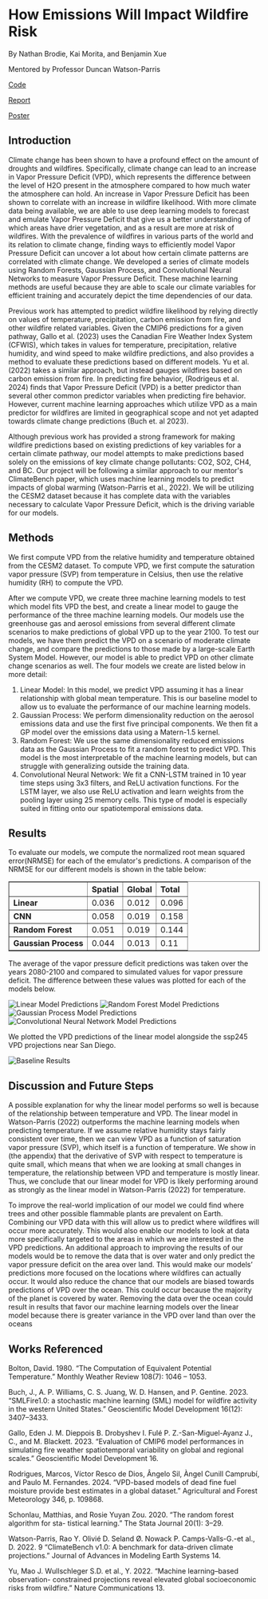 # How Emissions Will Impact Wildfire Risk
By Nathan Brodie, Kai Morita, and Benjamin Xue

Mentored by Professor Duncan Watson-Parris

[Code](https://github.com/njbrodie/DSC180B-B03)

[Report](src/report.pdf)

[Poster](src/B03-2.pdf)

## Introduction

  Climate change has been shown to have a profound effect on the amount of droughts and wildfires. Specifically, climate change can lead to an increase in Vapor Pressure Deficit (VPD), which represents the difference between the level of H2O present in the atmosphere compared to how much water the atmosphere can hold. An increase in Vapor Pressure Deficit has been shown to correlate with an increase in wildfire likelihood. With more climate data being available, we are able to use deep learning models to forecast and emulate Vapor Pressure Deficit that give us a better understanding of which areas have drier vegetation, and as a result are more at risk of wildfires. With the prevalence of wildfires in various parts of the world and its relation to climate change, finding ways to efficiently model Vapor Pressure Deficit can uncover a lot about how certain climate patterns are correlated with climate change. We developed a series of climate models using Random Forests, Gaussian Process, and Convolutional Neural Networks to measure Vapor Pressure Deficit. These machine learning methods are useful because they are able to scale our climate variables for efficient training and accurately depict the time dependencies of our data.
  
  Previous work has attempted to predict wildfire likelihood by relying directly on values of temperature, precipitation, carbon emission from fire, and other wildfire related variables. Given the CMIP6 predictions for a given pathway, Gallo et al. (2023) uses the Canadian Fire Weather Index System (CFWIS), which takes in values for temperature, precipitation, relative humidity, and wind speed to make wildfire predictions, and also provides a method to evaluate these predictions based on different models. Yu et al. (2022) takes a similar approach, but instead gauges wildfires based on carbon emission from fire. In predicting fire behavior, (Rodrigeus et al. 2024) finds that Vapor Pressure Deficit (VPD) is a better predictor than several other common predictor variables when predicting fire behavior. However, current machine learning approaches which utilize VPD as a main predictor for wildfires are limited in geographical scope and not yet adapted towards climate change predictions (Buch et. al 2023).
  
  Although previous work has provided a strong framework for making wildfire predictions based on existing predictions of key variables for a certain climate pathway, our model attempts to make predictions based solely on the emissions of key climate change pollutants: CO2, SO2, CH4, and BC. Our project will be following a similar approach to our mentor's ClimateBench paper, which uses machine learning models to predict impacts of global warming (Watson-Parris et al., 2022). We will be utilizing the CESM2 dataset because it has complete data with the variables necessary to calculate Vapor Pressure Deficit, which is the driving variable for our models.


## Methods
We first compute VPD from the relative humidity and temperature obtained from the CESM2 dataset. To compute VPD, we first compute the saturation vapor pressure (SVP) from temperature in Celsius, then use the relative humidity (RH) to compute the VPD. 

After we compute VPD, we create three machine learning models to test which model fits VPD the best, and create a linear model to gauge the performance of the three machine learning models. Our models use the greenhouse gas and aerosol emissions from several different climate scenarios to make predictions of global VPD up to the year 2100. To test our models, we have them predict the VPD on a scenario of moderate climate change, and compare the predictions to those made by a large-scale Earth System Model. However, our model is able to predict VPD on other climate change scenarios as well. The four models we create are listed below in more detail:
1. Linear Model: In this model, we predict VPD assuming it has a linear relationship with global mean temperature. This is our baseline model to allow us to evaluate the performance of our machine learning models.
2. Gaussian Process: We perform dimensionality reduction on the aerosol emissions data and use the first five principal components. We then fit a GP model over the emissions data using a Matern-1.5 kernel.
3. Random Forest: We use the same dimensionality reduced emissions data as the Gaussian Process to fit a random forest to predict VPD. This model is the most interpretable of the machine learning models, but can struggle with generalizing outside the training data.
4. Convolutional Neural Network: We fit a CNN-LSTM trained in 10 year time steps using 3x3 filters, and ReLU activation functions. For the LSTM layer, we also use ReLU activation and learn weights from the pooling layer using 25 memory cells. This type of model is especially suited in fitting onto our spatiotemporal emissions data.

## Results

To evaluate our models, we compute the normalized root mean squared error(NRMSE) for each of the emulator's predictions. A comparison of the NRMSE for our different models is shown in the table below:

<table border="1" class="dataframe">
  <thead>
    <tr style="text-align: left;">
      <th></th>
      <th>Spatial</th>
      <th>Global</th>
      <th>Total</th>
    </tr>
  </thead>
  <tbody>
    <tr>
      <td><strong>Linear</strong></td>
      <td>0.036</td>
      <td>0.012</td>
      <td>0.096</td>
    </tr>
    <tr>
      <td><strong>CNN</strong></td>
      <td>0.058</td>
      <td>0.019</td>
      <td>0.158</td>
    </tr>
    <tr>
      <td><strong>Random Forest</strong></td>
      <td>0.051</td>
      <td>0.019</td>
      <td>0.144</td>
    </tr>
    <tr>
      <td><strong>Gaussian Process</strong></td>
      <td>0.044</td>
      <td>0.013</td>
      <td>0.11</td>
    </tr>
  </tbody>
</table>

The average of the vapor pressure deficit predictions was taken over the years 2080-2100 and compared to simulated values for vapor pressure deficit. The difference between these values was plotted for each of the models below.

<img alt="Linear Model Predictions" src="figures/Linear-1.png">
<img alt="Random Forest Model Predictions" src="figures/Random_Forest-1.png">
<img alt="Gaussian Process Model Predictions" src="figures/gpDiff-1.png">
<img alt="Convolutional Neural Network Model Predictions" src="figures/CNN_diff-1.png">

We plotted the VPD predictions of the linear model alongside the ssp245 VPD projections near San Diego.

<img alt="Baseline Results" src="figures/linear_results.png">


## Discussion and Future Steps
A possible explanation for why the linear model performs so well is because of the relationship between temperature and VPD. The linear model in Watson-Parris (2022) outperforms the machine learning models when predicting temperature. If we assume relative humidity stays fairly consistent over time, then we can view VPD as a function of saturation vapor pressure (SVP), which itself is a function of temperature. We show in (the appendix) that the derivative of SVP with respect to temperature is quite small, which means that when we are looking at small changes in temperature, the relationship between VPD and temperature is mostly linear. Thus, we conclude that our linear model for VPD is likely performing around as strongly as the linear model in Watson-Parris (2022) for temperature.

To improve the real-world implication of our model we could find where trees and other possible flammable plants are prevalent on Earth. Combining our VPD data with this will allow us to predict where wildfires will occur more accurately. This would also enable our models to look at data more specifically targeted to the areas in which we are interested in the VPD predictions. An additional approach to improving the results of our models would be to remove the data that is over water and only predict the vapor pressure deficit on the area over land. This would make our models’ predictions more focused on the locations where wildfires can actually occur. It would also reduce the chance that our models are biased towards predictions of VPD over the ocean. This could occur because the majority of the planet is covered by water. Removing the data over the ocean could result in results that favor our machine learning models over the linear model because there is greater variance in the VPD over land than over the oceans

## Works Referenced
Bolton, David. 1980. “The Computation of Equivalent Potential Temperature.” Monthly
  Weather Review 108(7): 1046 – 1053.
  
Buch, J., A. P. Williams, C. S. Juang, W. D. Hansen, and P. Gentine. 2023. “SMLFire1.0:
  a stochastic machine learning (SML) model for wildfire activity in the western United
  States.” Geoscientific Model Development 16(12): 3407–3433.
  
Gallo, Eden J. M. Dieppois B. Drobyshev I. Fulé P. Z.-San-Miguel-Ayanz J., C., and
  M. Blackett. 2023. “Evaluation of CMIP6 model performances in simulating fire weather
  spatiotemporal variability on global and regional scales.” Geoscientific Model Development
  16.
  
Rodrigues, Marcos, Víctor Resco de Dios, Ângelo Sil, Àngel Cunill Camprubí, and
  Paulo M. Fernandes. 2024. “VPD-based models of dead fine fuel moisture provide best
  estimates in a global dataset.” Agricultural and Forest Meteorology 346, p. 109868.
  
Schonlau, Matthias, and Rosie Yuyan Zou. 2020. “The random forest algorithm for sta-
  tistical learning.” The Stata Journal 20(1): 3–29.
  
Watson-Parris, Rao Y. Olivié D. Seland Ø. Nowack P. Camps-Valls-G.-et al., D. 2022.
  9 “ClimateBench v1.0: A benchmark for data-driven climate projections.” Journal of Advances 
  in Modeling Earth Systems 14.
  
Yu, Mao J. Wullschleger S.D. et al., Y. 2022. “Machine learning–based observation-
  constrained projections reveal elevated global socioeconomic risks from wildfire.” Nature
  Communications 13.
